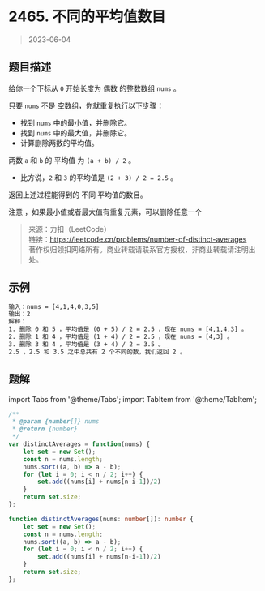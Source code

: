 # 2465. 不同的平均值数目
> 2023-06-04

## 题目描述

给你一个下标从 `0` 开始长度为 偶数 的整数数组 `nums` 。

只要 `nums` 不是 空数组，你就重复执行以下步骤：

- 找到 `nums` 中的最小值，并删除它。
- 找到 `nums` 中的最大值，并删除它。
- 计算删除两数的平均值。

两数 `a` 和 `b` 的 平均值 为 `(a + b) / 2` 。

- 比方说，`2` 和 `3` 的平均值是 `(2 + 3) / 2 = 2.5` 。

返回上述过程能得到的 不同 平均值的数目。

注意 ，如果最小值或者最大值有重复元素，可以删除任意一个

> 来源：力扣（LeetCode）  
> 链接：https://leetcode.cn/problems/number-of-distinct-averages  
> 著作权归领扣网络所有。商业转载请联系官方授权，非商业转载请注明出处。  

## 示例

```txt
输入：nums = [4,1,4,0,3,5]
输出：2
解释：
1. 删除 0 和 5 ，平均值是 (0 + 5) / 2 = 2.5 ，现在 nums = [4,1,4,3] 。
2. 删除 1 和 4 ，平均值是 (1 + 4) / 2 = 2.5 ，现在 nums = [4,3] 。
3. 删除 3 和 4 ，平均值是 (3 + 4) / 2 = 3.5 。
2.5 ，2.5 和 3.5 之中总共有 2 个不同的数，我们返回 2 。
```

## 题解

import Tabs from '@theme/Tabs';
import TabItem from '@theme/TabItem';

<Tabs>
<TabItem value="js" label="JavaScript">

```js
/**
 * @param {number[]} nums
 * @return {number}
 */
var distinctAverages = function(nums) {
    let set = new Set();
    const n = nums.length;
    nums.sort((a, b) => a - b);
    for (let i = 0; i < n / 2; i++) {
        set.add((nums[i] + nums[n-i-1])/2)
    }
    return set.size;
};
```

</TabItem>
<TabItem value="TypeScript" label="TypeScript">

```TypeScript
function distinctAverages(nums: number[]): number {
    let set = new Set();
    const n = nums.length;
    nums.sort((a, b) => a - b);
    for (let i = 0; i < n / 2; i++) {
        set.add((nums[i] + nums[n-i-1])/2)
    }
    return set.size;
};
```

</TabItem>
</Tabs>
